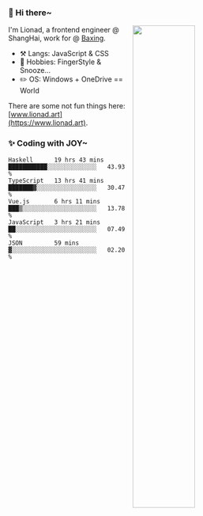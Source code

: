 ### 👋 Hi there~

[<img align="right" width="50%" src="https://github-readme-stats.vercel.app/api?username=Lionad-Morotar&show_icons=true">](https://metrics.lecoq.io/ouuan?template=classic)

I'm Lionad, a frontend engineer @ ShangHai, work for @ [Baxing](https://github.com/baixing).

- ⚒️ Langs: JavaScript & CSS
- 🎨 Hobbies: FingerStyle & Snooze...
- ✏️ OS: Windows + OneDrive == World

There are some not fun things here: [www.lionad.art](https://www.lionad.art).

### ✨ Coding with JOY~

<!--START_SECTION:waka-->
```text
Haskell      19 hrs 43 mins  ███████████░░░░░░░░░░░░░░   43.93 % 
TypeScript   13 hrs 41 mins  ███████▓░░░░░░░░░░░░░░░░░   30.47 % 
Vue.js       6 hrs 11 mins   ███▒░░░░░░░░░░░░░░░░░░░░░   13.78 % 
JavaScript   3 hrs 21 mins   ██░░░░░░░░░░░░░░░░░░░░░░░   07.49 % 
JSON         59 mins         ▓░░░░░░░░░░░░░░░░░░░░░░░░   02.20 % 
```
<!--END_SECTION:waka-->
